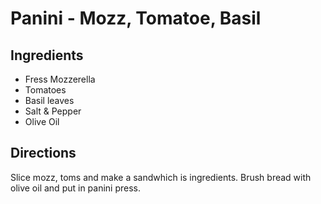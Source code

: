 # Panini - Mozz, Tomatoe, Basil 

<!-- BEGIN content -->

## Ingredients

- Fress Mozzerella
- Tomatoes
- Basil leaves
- Salt & Pepper
- Olive Oil

## Directions

Slice mozz, toms and make a sandwhich is ingredients. Brush bread with olive oil and put in panini press.

<!-- END content -->

